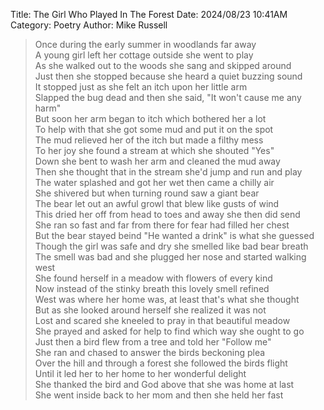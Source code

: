 Title: The Girl Who Played In The Forest
Date: 2024/08/23 10:41AM
Category: Poetry
Author: Mike Russell

> Once during the early summer in woodlands far away<br>
A young girl left her cottage outside she went to play<br>
As she walked out to the woods she sang and skipped around<br>
Just then she stopped because she heard a quiet buzzing sound<br>
It stopped just as she felt an itch upon her little arm<br>
Slapped the bug dead and then she said, "It won't cause me any harm"<br>
But soon her arm began to itch which bothered her a lot<br>
To help with that she got some mud and put it on the spot<br>
The mud relieved her of the itch but made a filthy mess<br>
To her joy she found a stream at which she shouted "Yes"<br>
Down she bent to wash her arm and cleaned the mud away<br>
Then she thought that in the stream she'd jump and run and play<br>
The water splashed and got her wet then came a chilly air<br>
She shivered but when turning round saw a giant bear<br>
The bear let out an awful growl that blew like gusts of wind<br>
This dried her off from head to toes and away she then did send<br>
She ran so fast and far from there for fear had filled her chest<br>
But the bear stayed beind "He wanted a drink" is what she guessed<br>
Though the girl was safe and dry she smelled like bad bear breath<br>
The smell was bad and she plugged her nose and started walking west<br>
She found herself in a meadow with flowers of every kind<br>
Now instead of the stinky breath this lovely smell refined<br>
West was where her home was, at least that's what she thought<br>
But as she looked around herself she realized it was not<br>
Lost and scared she kneeled to pray in that beautiful meadow<br>
She prayed and asked for help to find which way she ought to go<br>
Just then a bird flew from a tree and told her "Follow me"<br>
She ran and chased to answer the birds beckoning plea<br>
Over the hill and through a forest she followed the birds flight<br>
Until it led her to her home to her wonderful delight<br>
She thanked the bird and God above that she was home at last<br>
She went inside back to her mom and then she held her fast<br>
